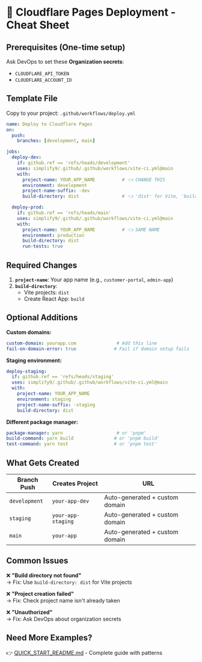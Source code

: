 # 🚀 Cloudflare Pages Deployment - Cheat Sheet

## **Prerequisites (One-time setup)**
Ask DevOps to set these **Organization secrets**:
- `CLOUDFLARE_API_TOKEN`
- `CLOUDFLARE_ACCOUNT_ID`

## **Template File**
Copy to your project: `.github/workflows/deploy.yml`

```yaml
name: Deploy to Cloudflare Pages
on:
  push:
    branches: [development, main]

jobs:
  deploy-dev:
    if: github.ref == 'refs/heads/development'
    uses: simplify9/.github/.github/workflows/vite-ci.yml@main
    with:
      project-name: YOUR_APP_NAME          # 👈 CHANGE THIS
      environment: development
      project-name-suffix: -dev
      build-directory: dist                # 👈 'dist' for Vite, 'build' for CRA

  deploy-prod:
    if: github.ref == 'refs/heads/main'
    uses: simplify9/.github/.github/workflows/vite-ci.yml@main
    with:
      project-name: YOUR_APP_NAME          # 👈 SAME NAME
      environment: production
      build-directory: dist
      run-tests: true
```

## **Required Changes**
1. **`project-name`**: Your app name (e.g., `customer-portal`, `admin-app`)
2. **`build-directory`**: 
   - Vite projects: `dist`
   - Create React App: `build`

## **Optional Additions**

**Custom domains:**
```yaml
custom-domain: yourapp.com               # Add this line
fail-on-domain-error: true              # Fail if domain setup fails
```

**Staging environment:**
```yaml
deploy-staging:
  if: github.ref == 'refs/heads/staging'
  uses: simplify9/.github/.github/workflows/vite-ci.yml@main
  with:
    project-name: YOUR_APP_NAME
    environment: staging
    project-name-suffix: -staging
    build-directory: dist
```

**Different package manager:**
```yaml
package-manager: yarn                    # or 'pnpm'
build-command: yarn build               # or 'pnpm build'
test-command: yarn test                 # or 'pnpm test'
```

## **What Gets Created**

| Branch Push | Creates Project | URL |
|-------------|----------------|-----|
| `development` | `your-app-dev` | Auto-generated + custom domain |
| `staging` | `your-app-staging` | Auto-generated + custom domain |
| `main` | `your-app` | Auto-generated + custom domain |

## **Common Issues**

❌ **"Build directory not found"**  
→ Fix: Use `build-directory: dist` for Vite projects

❌ **"Project creation failed"**  
→ Fix: Check project name isn't already taken

❌ **"Unauthorized"**  
→ Fix: Ask DevOps about organization secrets

## **Need More Examples?**
👉 [QUICK_START_README.md](./QUICK_START_README.md) - Complete guide with patterns